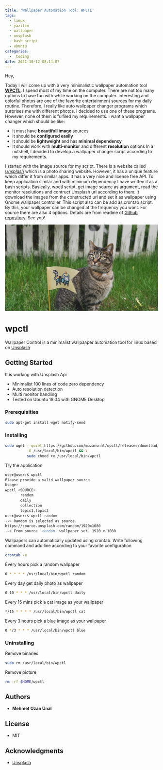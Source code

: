 ```yaml
---
title: 'Wallpaper Automation Tool: WPCTL'
tags:
  - linux
  - yazilim
  - wallpaper
  - unsplash
  - bash script
  - ubuntu
categories:
  -  Coding
date: 2021-10-12 08:14:07
---
```


Hey,

Today I will come up with a very minimalistic wallpaper automation tool
[**WPCTL**](https://github.com/mozanunal/wpctl). I spend most of my time on the
computer. There are not too many options to have fun with while working on the
computer. Interesting and colorful photos are one of the favorite entertainment
sources for my daily routine. Therefore, I really like auto wallpaper changer
programs which surprises me with different photos. I decided to use one of these
programs. However, none of them is fulfiled my requirements. I want a wallpaper
changer which should be like:

- It must have **beautifull image** sources
- It should be **configured easily**
- It should be **lightweight** and has **minimal dependency**
- It should work with **multi-monitor** and different **resolution** options In
  a nutshell, I decided to develop a wallpaper changer script according to my
  requirements.

I started with the image source for my script. There is a website called
_[Unsplash](https://unsplash.com/)_ which is a photo sharing website. However,
it has a unique feature which differ it from similar apps. It has a very nice
and license free API. To keep application similar and with minimum dependency I
have written it as a bash scripts. Basically, wpctl script, get image source as
argument, read the monitor resolutions and contruct Unsplash url according to
them. It download the images from the constructed url and set it as wallpaper
using Gnome wallpaper controller. This script also can be add as crontab script.
By this, your wallpaper can be changed at the frequency you want. For source
there are also 4 options. Details are from readme of
[Github repository](https://github.com/mozanunal/wpctl). See you!

![Example Wallpaper from Unsplash](./wallpaper.jpeg)

# wpctl

Wallpaper Control is a minimalist wallpaaper automation tool for linux based on
[Unsplash](https://unsplash.com/)

## Getting Started

It is working with Unsplash Api

- Minimalist 100 lines of code zero dependency
- Auto resolution detection
- Multi monitor handling
- Tested on Ubuntu 18.04 with GNOME Desktop

### Prerequisities

```sh
sudo apt-get install wget notify-send
```

### Installing

```sh
sudo wget --quiet https://github.com/mozanunal/wpctl/releases/download/0.1.0/wpctl \
          -O /usr/local/bin/wpctl && \
          sudo chmod +x /usr/local/bin/wpctl
```

Try the application

```sh
user@user:$ wpctl
Please provide a valid wallpaper source
Usage:
wpctl <SOURCE>
       random
       daily
       collection
       topic1,topic2
user@user:$ wpctl random
--> Random is selected as source.
https://source.unsplash.com/random/1920x1080
--> From source 'random' wallpaper set. 1920 x 1080
```

Wallpapers can automatically updated using crontab. Write following command and
add line according to your favorite configuration

```sh
crontab -e
```

Every hours pick a random wallpaper

```sh
0 * * * * /usr/local/bin/wpctl random
```

Every day get daily photo as wallpaper

```sh
0 10 * * * /usr/local/bin/wpctl daily
```

Every 15 mins pick a cat image as your wallpaper

```sh
*/15 * * * * /usr/local/bin/wpctl cat
```

Every 3 hours pick a blue image as your wallpaper

```sh
0 */3 * * * /usr/local/bin/wpctl blue
```

### Uninstalling

Remove binaries

```sh
sudo rm /usr/local/bin/wpctl
```

Remove picture

```sh
rm -rf $HOME/wpctl
```

## Authors

- **Mehmet Ozan Ünal**

## License

- MIT

## Acknowledgments

- [Unsplash](https://unsplash.com/)
